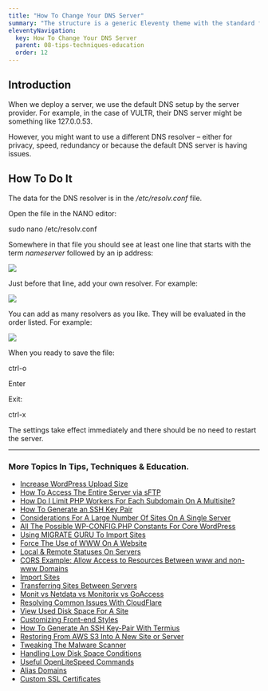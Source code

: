 ```yaml
---
title: "How To Change Your DNS Server"
summary: "The structure is a generic Eleventy theme with the standard folder and file names."
eleventyNavigation:
  key: How To Change Your DNS Server
  parent: 08-tips-techniques-education
  order: 12
---
```

## Introduction

When we deploy a server, we use the default DNS setup by the server provider. For example, in the case of VULTR, their DNS server might be something like 127.0.0.53.

However, you might want to use a different DNS resolver – either for privacy, speed, redundancy or because the default DNS server is having issues.

## How To Do It

The data for the DNS resolver is in the _/etc/resolv.conf_ file.

Open the file in the NANO editor:

sudo nano /etc/resolv.conf

Somewhere in that file you should see at least one line that starts with the term _nameserver_ followed by an ip address:

[![](https://web.archive.org/web/20240304140727im_/https://wpclouddeploy.com/wp-content/uploads/2022/12/wpcd-how-to-change-dns-servers-01.png)](https://web.archive.org/web/20240304140727/https://wpclouddeploy.com/wp-content/uploads/2022/12/wpcd-how-to-change-dns-servers-01.png)

Just before that line, add your own resolver. For example:

[![](https://web.archive.org/web/20240304140727im_/https://wpclouddeploy.com/wp-content/uploads/2022/12/wpcd-how-to-change-dns-servers-02.png)](https://web.archive.org/web/20240304140727/https://wpclouddeploy.com/wp-content/uploads/2022/12/wpcd-how-to-change-dns-servers-02.png)

You can add as many resolvers as you like. They will be evaluated in the order listed. For example:

[![](https://web.archive.org/web/20240304140727im_/https://wpclouddeploy.com/wp-content/uploads/2022/12/wpcd-how-to-change-dns-servers-03.png)](https://web.archive.org/web/20240304140727/https://wpclouddeploy.com/wp-content/uploads/2022/12/wpcd-how-to-change-dns-servers-03.png)

When you ready to save the file:

ctrl-o

Enter

Exit:

ctrl-x

The settings take effect immediately and there should be no need to restart the server.

- - -

### More Topics In Tips, Techniques & Education.

*   [Increase WordPress Upload Size](https://web.archive.org/web/20240304140727/https://wpclouddeploy.com/documentation/tips-techniques-education/increase-wordpress-upload-size/)
*   [How To Access The Entire Server via sFTP](https://web.archive.org/web/20240304140727/https://wpclouddeploy.com/documentation/tips-techniques-education/how-to-access-the-entire-server-via-sftp/)
*   [How Do I Limit PHP Workers For Each Subdomain On A Multisite?](https://web.archive.org/web/20240304140727/https://wpclouddeploy.com/documentation/tips-techniques-education/how-do-i-limit-php-workers-for-each-subdomain-on-a-multisite/)
*   [How To Generate an SSH Key Pair](https://web.archive.org/web/20240304140727/https://wpclouddeploy.com/documentation/how-to-generate-an-ssh-key-pair/)
*   [Considerations For A Large Number Of Sites On A Single Server](https://web.archive.org/web/20240304140727/https://wpclouddeploy.com/documentation/tips-techniques-education/considerations-for-a-large-number-of-sites-on-a-single-server/)
*   [All The Possible WP-CONFIG.PHP Constants For Core WordPress](https://web.archive.org/web/20240304140727/https://wpclouddeploy.com/documentation/tips-techniques-education/all-the-possible-wp-config-php-constants-for-core-wordpress/)
*   [Using MIGRATE GURU To Import Sites](https://web.archive.org/web/20240304140727/https://wpclouddeploy.com/documentation/multitenant/tips-troubleshooting-limitations/using-migrate-guru-to-import-sites/)
*   [Force The Use of WWW On A Website](https://web.archive.org/web/20240304140727/https://wpclouddeploy.com/documentation/tips-techniques-education/force-the-use-of-www-on-a-website/)
*   [Local & Remote Statuses On Servers](https://web.archive.org/web/20240304140727/https://wpclouddeploy.com/documentation/tips-techniques-education/local-remote-statuses-on-servers/)
*   [CORS Example: Allow Access to Resources Between www and non-www Domains](https://web.archive.org/web/20240304140727/https://wpclouddeploy.com/documentation/tips-techniques-education/cors-example-allow-access-to-resources-between-www-and-non-www-domains/)
*   [Import Sites](https://web.archive.org/web/20240304140727/https://wpclouddeploy.com/documentation/tips-techniques-education/import-sites/)
*   [Transferring Sites Between Servers](https://web.archive.org/web/20240304140727/https://wpclouddeploy.com/documentation/tips-techniques-education/transferring-sites-between-servers/)
*   [Monit vs Netdata vs Monitorix vs GoAccess](https://web.archive.org/web/20240304140727/https://wpclouddeploy.com/documentation/tips-techniques-education/monit-vs-netdata-vs-monitorix-vs-goaccess/)
*   [Resolving Common Issues With CloudFlare](https://web.archive.org/web/20240304140727/https://wpclouddeploy.com/documentation/tips-techniques-education/resolving-common-issues-with-cloudflare/)
*   [View Used Disk Space For A Site](https://web.archive.org/web/20240304140727/https://wpclouddeploy.com/documentation/tips-techniques-education/view-disk-space-for-a-site/)
*   [Customizing Front-end Styles](https://web.archive.org/web/20240304140727/https://wpclouddeploy.com/documentation/tips-techniques-education/customizing-front-end-styles/)
*   [How To Generate An SSH Key-Pair With Termius](https://web.archive.org/web/20240304140727/https://wpclouddeploy.com/documentation/articles-parent/how-to-generate-an-ssh-key-pair-with-termius/)
*   [Restoring From AWS S3 Into A New Site or Server](https://web.archive.org/web/20240304140727/https://wpclouddeploy.com/documentation/tips-techniques-education/restoring-from-s3-into-a-new-site-or-server/)
*   [Tweaking The Malware Scanner](https://web.archive.org/web/20240304140727/https://wpclouddeploy.com/documentation/tips-techniques-education/tweaking-the-malware-scanner/)
*   [Handling Low Disk Space Conditions](https://web.archive.org/web/20240304140727/https://wpclouddeploy.com/documentation/tips-techniques-education/handling-low-disk-space-conditions/)
*   [Useful OpenLiteSpeed Commands](https://web.archive.org/web/20240304140727/https://wpclouddeploy.com/documentation/tips-techniques-education/useful-openlitespeed-commands/)
*   [Alias Domains](https://web.archive.org/web/20240304140727/https://wpclouddeploy.com/documentation/tips-techniques-education/alias-domains/)
*   [Custom SSL Certificates](https://web.archive.org/web/20240304140727/https://wpclouddeploy.com/documentation/tips-techniques-education/custom-ssl-certificates/)
